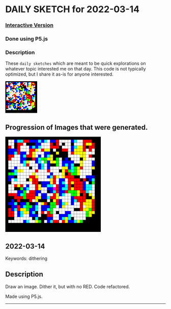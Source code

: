 # DAILY SKETCH for 2022-03-14

### [Interactive Version](https://ram-n.github.io/generative_art/daily_sketches/2022/2022-03-14) 
 ### Done using P5.js

### Description

These `daily sketches` which are meant to be quick explorations     on whatever topic interested me on that day. This code is not typically optimized, but I share it as-is     for anyone interested.

<img src = 'images/keep_2022-03-14-23-14-13.png' width = '100'> 

## Progression of Images that were generated.

<img src = 'images/keep_2022-03-14-23-14-13.png' width = '300'> 




## 2022-03-14
Keywords: dithering
 

## Description 

 Draw an image. Dither it, but with no RED.
 Code refactored.
 

Made using P5.js. 

-----

